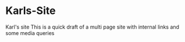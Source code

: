# Karls-Site
Karl's site
This is a quick draft of a multi page site with internal links and some media queries
